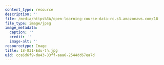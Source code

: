 ```yaml
---
content_type: resource
description: ''
file: /media/https%3A/open-learning-course-data-rc.s3.amazonaws.com/18-031-system-functions-and-the-laplace-transform-spring-2019/cca6d6f9da4383ffaaa62544dd67ea7d_18-031-Edu-th.jpg
file_type: image/jpeg
image_metadata:
  caption: ''
  credit: ''
  image-alt: ''
resourcetype: Image
title: 18-031-Edu-th.jpg
uid: cca6d6f9-da43-83ff-aaa6-2544dd67ea7d
---
```

